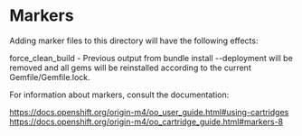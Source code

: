 Markers
===========

Adding marker files to this directory will have the following effects:

force_clean_build - Previous output from bundle install --deployment will be
     removed and all gems will be reinstalled according to the current
     Gemfile/Gemfile.lock.


For information about markers, consult the documentation:

https://docs.openshift.org/origin-m4/oo_user_guide.html#using-cartridges
https://docs.openshift.org/origin-m4/oo_cartridge_guide.html#markers-8
